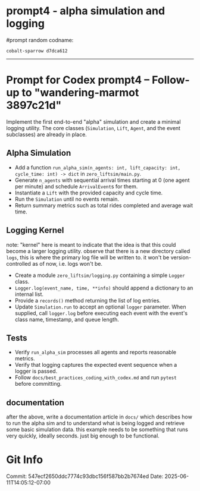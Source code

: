 # prompt4 - alpha simulation and logging

#prompt
random codname:

```copy
cobalt-sparrow d7dca612
```

***

# Prompt for Codex prompt4 – Follow-up to "wandering-marmot 3897c21d" 

Implement the first end-to-end "alpha" simulation and create a minimal logging utility. The core classes (`Simulation`, `Lift`, `Agent`, and the event subclasses) are already in place.



## Alpha Simulation
- Add a function `run_alpha_sim(n_agents: int, lift_capacity: int, cycle_time: int) -> dict` in `zero_liftsim/main.py`.
- Generate `n_agents` with sequential arrival times starting at 0 (one agent per minute) and schedule `ArrivalEvent`s for them.
- Instantiate a `Lift` with the provided capacity and cycle time.
- Run the `Simulation` until no events remain.
- Return summary metrics such as total rides completed and average wait time.

## Logging Kernel

note: "kernel" here is meant to indicate that the idea is that this could become a larger logging utility. observe that there is a new directory called `logs`, this is where the primary log file will be written to. it won't be version-controlled as of now, i.e. logs won't be. 

- Create a module `zero_liftsim/logging.py` containing a simple `Logger` class.
- `Logger.log(event_name, time, **info)` should append a dictionary to an internal list.
- Provide a `records()` method returning the list of log entries.
- Update `Simulation.run` to accept an optional `logger` parameter. When supplied, call `logger.log` before executing each event with the event's class name, timestamp, and queue length.

## Tests
- Verify `run_alpha_sim` processes all agents and reports reasonable metrics.
- Verify that logging captures the expected event sequence when a logger is passed.
- Follow `docs/best_practices_coding_with_codex.md` and run `pytest` before committing.

## documentation 


after the above, write a documentation article in `docs/` which describes how to run the alpha sim and to understand what is being logged and retrieve some basic simulation data. this example needs to be something that runs very quickly, ideally seconds. just big enough to be functional.
# Git Info
Commit: 547ecf2650ddc7774c93dbc156f587bb2b7674ed
Date: 2025-06-11T14:05:12-07:00
